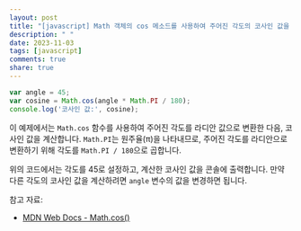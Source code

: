 ```yaml
---
layout: post
title: "[javascript] Math 객체의 cos 메소드를 사용하여 주어진 각도의 코사인 값을 계산하는 방법은 무엇인가요?"
description: " "
date: 2023-11-03
tags: [javascript]
comments: true
share: true
---
```


```javascript
var angle = 45;
var cosine = Math.cos(angle * Math.PI / 180);
console.log('코사인 값:', cosine);
```

이 예제에서는 `Math.cos` 함수를 사용하여 주어진 각도를 라디안 값으로 변환한 다음, 코사인 값을 계산합니다. `Math.PI`는 원주율(π)을 나타내므로, 주어진 각도를 라디안으로 변환하기 위해 각도를 `Math.PI / 180`으로 곱합니다.

위의 코드에서는 각도를 45로 설정하고, 계산한 코사인 값을 콘솔에 출력합니다. 만약 다른 각도의 코사인 값을 계산하려면 `angle` 변수의 값을 변경하면 됩니다.

참고 자료:
- [MDN Web Docs - Math.cos()](https://developer.mozilla.org/ko/docs/Web/JavaScript/Reference/Global_Objects/Math/cos)